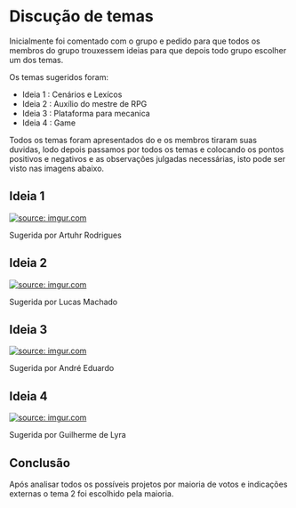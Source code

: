 # Discução de temas

Inicialmente foi comentado com o grupo e pedido para que todos os membros do grupo trouxessem ideias para que depois todo grupo escolher um dos temas.

Os temas sugeridos foram:
    
* Ideia 1 : Cenários e Lexícos
* Ideia 2 : Auxílio do mestre de RPG
* Ideia 3 : Plataforma para mecanica
* Ideia 4 : Game

Todos os temas foram apresentados do e os membros tiraram suas duvidas, lodo depois passamos por todos os temas e colocando os pontos positivos e negativos e as observações julgadas necessárias, isto pode ser visto nas imagens abaixo.

## Ideia 1 

<a href="https://imgur.com/FIwPP9O"><img src="https://i.imgur.com/FIwPP9O.jpg" title="source: imgur.com" /></a>

Sugerida por Artuhr Rodrigues

## Ideia 2

<a href="https://imgur.com/iCAehfR"><img src="https://i.imgur.com/iCAehfR.jpg" title="source: imgur.com" /></a>

Sugerida por Lucas Machado

## Ideia 3 

<a href="https://imgur.com/0pYdAZW"><img src="https://i.imgur.com/0pYdAZW.jpg" title="source: imgur.com" /></a>

Sugerida por André Eduardo

## Ideia 4

<a href="https://imgur.com/Hcde0nk"><img src="https://i.imgur.com/Hcde0nk.jpg" title="source: imgur.com" /></a>

Sugerida por Guilherme de Lyra

## Conclusão

Após analisar todos os possíveis projetos por maioria de votos e indicações externas o tema 2 foi escolhido pela maioria.